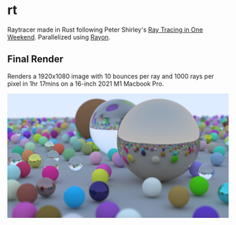 # rt

Raytracer made in Rust following Peter Shirley's [Ray Tracing in One Weekend](https://raytracing.github.io/books/RayTracingInOneWeekend.html).
Parallelized using [Rayon](https://github.com/rayon-rs/rayon).

## Final Render

Renders a 1920x1080 image with 10 bounces per ray and 1000 rays per pixel in 1hr 17mins on a 16-inch 2021 M1 Macbook Pro.

![final_render](./images/final_render.png)